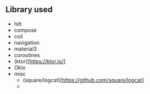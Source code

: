 
## Library used

 * hilt
 * compose
 * coil
 * navigation
 * material3
 * coroutines
 * (ktor)[https://ktor.io/]
 * Okio
 * misc
   * (square/logcat)[https://github.com/square/logcat]
   * 
